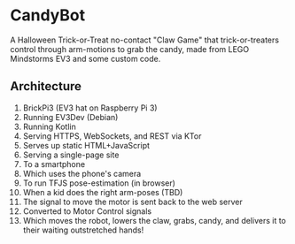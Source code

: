 # CandyBot
A Halloween Trick-or-Treat no-contact "Claw Game" 
that trick-or-treaters control through arm-motions to grab the candy, 
made from LEGO Mindstorms EV3 and some custom code.

## Architecture

1. BrickPi3 (EV3 hat on Raspberry Pi 3)
2. Running EV3Dev (Debian)
3. Running Kotlin
4. Serving HTTPS, WebSockets, and REST via KTor
5. Serves up static HTML+JavaScript
6. Serving a single-page site
7. To a smartphone
8. Which uses the phone's camera
9. To run TFJS pose-estimation (in browser)
10. When a kid does the right arm-poses (TBD)
11. The signal to move the motor is sent back to the web server
12. Converted to Motor Control signals
13. Which moves the robot, lowers the claw, grabs, candy, and delivers it to their waiting outstretched hands!

